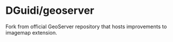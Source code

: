 DGuidi/geoserver
=========

Fork from official GeoServer repository that hosts improvements to imagemap extension.

